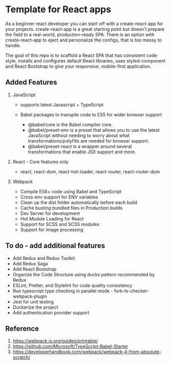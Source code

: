 # Template for React apps

As a beginner react developer you can start off with a create-react-app for your projects.
create-react-app is a great starting point but doesn't prepare the field to a real-world, production-ready SPA.
There is an option with create-react-app to eject and personalize the configs, that is too messy to handle.

The goal of this repo is to scaffold a React SPA that has consistent code style, installs and configures default React libraries,
uses styled-component and React Bootstrap to give your responsive, mobile-first application.

## Added Features

1. JavaScript

   - supports latest Javascript + TypeScript
   - Babel packages to transpile code to ES5 for wider browser support

     - @babel/core is the Babel compiler core.
     - @babel/preset-env is a preset that allows you to use the latest JavaScript without needing to worry about what transformations/polyfills are needed for browser support.
     - @babel/preset-react is a wrapper around several transformations that enable JSX support and more.

2. React - Core features only

   - react, react-dom, react-hot-loader, react-router, react-router-dom

3. Webpack
   - Compile ES6+ code using Babel and TypeScript
   - Cross-env support for ENV variables
   - Clean up the dist folder automatically before each build
   - Cache busting bundled files in Production builds
   - Dev Server for development
   - Hot Module Loading for React
   - Support for SCSS and SCSS modules
   - Support for image processing

## To do - add additional features

- Add Redux and Redux Toolkit
- Add Redux Saga
- Add React Bootstrap
- Organize the Code Structure using ducks pattern recommended by Redux
- ESLint, Pretter, and Stylelint for code quality consistency
- Run typescript type checking in parallel mode - fork-ts-checker-webpack-plugin
- Jest for unit testing
- Dockerize the project
- Add authentication provider support

## Reference

1. https://webpack.js.org/guides/printable/
2. https://github.com/Microsoft/TypeScript-Babel-Starter
3. https://developerhandbook.com/webpack/webpack-4-from-absolute-scratch/
